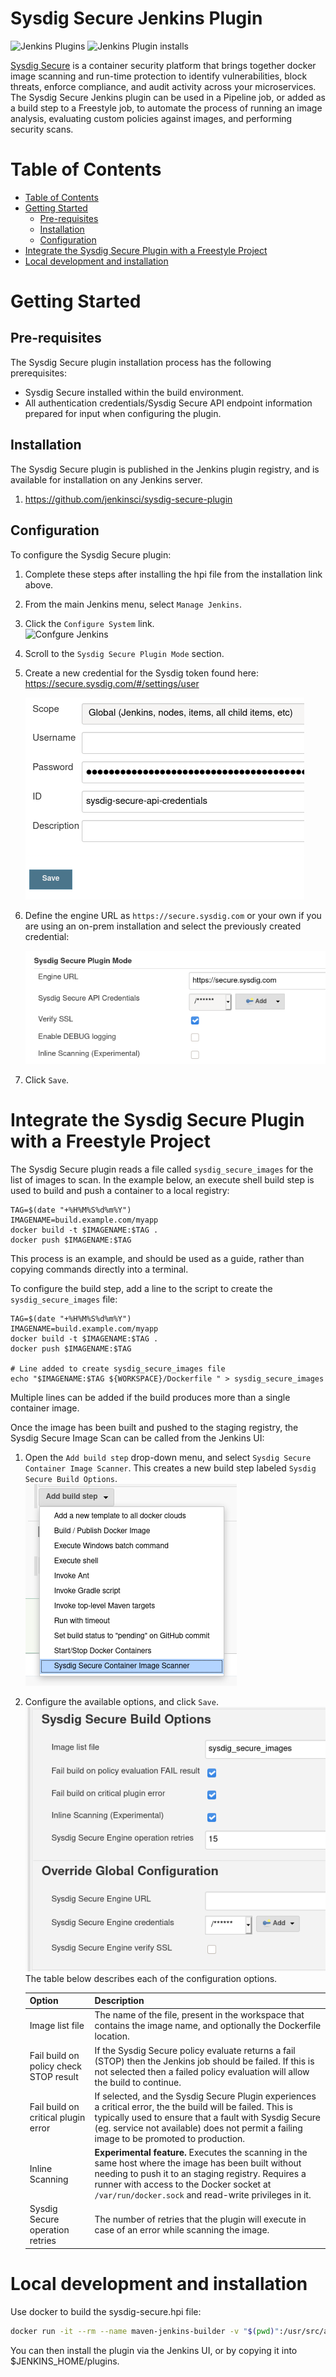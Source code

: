 # Sysdig Secure Jenkins Plugin

![Jenkins Plugins](https://img.shields.io/jenkins/plugin/v/sysdig-secure)
![Jenkins Plugin installs](https://img.shields.io/jenkins/plugin/i/sysdig-secure?color=blue)

[Sysdig Secure](https://sysdig.com/products/secure/) is a container
security platform that brings together docker image scanning and
run-time protection to identify vulnerabilities, block threats, enforce
compliance, and audit activity across your microservices. The Sysdig
Secure Jenkins plugin can be used in a Pipeline job, or added as a build
step to a Freestyle job, to automate the process of running an image
analysis, evaluating custom policies against images, and performing
security scans.

Table of Contents
=================

* [Table of Contents](#table-of-contents)
* [Getting Started](#getting-started)
  * [Pre\-requisites](#pre-requisites)
  * [Installation](#installation)
  * [Configuration](#configuration)
* [Integrate the Sysdig Secure Plugin with a Freestyle Project](#integrate-the-sysdig-secure-plugin-with-a-freestyle-project)
* [Local development and installation](#local-development-and-installation)

# Getting Started

## Pre-requisites

The Sysdig Secure plugin installation process has the following
prerequisites:

-   Sysdig Secure installed within the build environment.
-   All authentication credentials/Sysdig Secure API endpoint
    information prepared for input when configuring the plugin.

## Installation

The Sysdig Secure plugin is published in the Jenkins plugin registry,
and is available for installation on any Jenkins server.

1.  <https://github.com/jenkinsci/sysdig-secure-plugin>

## Configuration

To configure the Sysdig Secure plugin:

1.  Complete these steps after installing the hpi file from the installation link above.
2.  From the main Jenkins menu, select `Manage Jenkins`.
3.  Click the `Configure System` link.  
    ![Confgure Jenkins](https://wiki.jenkins.io/download/attachments/145359144/image_5.png?version=1&modificationDate=1535691769000&api=v2)
4.  Scroll to the `Sysdig Secure Plugin Mode` section.
5.  Create a new credential for the Sysdig token found here: <https://secure.sysdig.com/#/settings/user>

    ![Sysdig Token Configuration](docs/images/SysdigTokenConfiguration.png)
    
6.  Define the engine URL as `https://secure.sysdig.com` or your own if you are using an on-prem installation and select the previously created credential:

    ![Sysdig Plugin Configuration](docs/images/SysdigPluginConfig.png)
    
7.  Click `Save`.

# Integrate the Sysdig Secure Plugin with a Freestyle Project

The Sysdig Secure plugin reads a file called `sysdig_secure_images` for
the list of images to scan. In the example below, an execute shell build
step is used to build and push a container to a local registry:

```
TAG=$(date "+%H%M%S%d%m%Y")
IMAGENAME=build.example.com/myapp
docker build -t $IMAGENAME:$TAG .
docker push $IMAGENAME:$TAG
```

This process is an example, and should be used as a guide, rather than
copying commands directly into a terminal.

To configure the build step, add a line to the script to create the
`sysdig_secure_images` file:

```
TAG=$(date "+%H%M%S%d%m%Y")
IMAGENAME=build.example.com/myapp
docker build -t $IMAGENAME:$TAG .
docker push $IMAGENAME:$TAG

# Line added to create sysdig_secure_images file
echo "$IMAGENAME:$TAG ${WORKSPACE}/Dockerfile " > sysdig_secure_images
```

Multiple lines can be added if the build produces more than a single
container image.

Once the image has been built and pushed to the staging registry, the
Sysdig Secure Image Scan can be called from the Jenkins UI:

1.  Open the `Add build step` drop-down menu, and select
    `Sysdig Secure Container Image Scanner`. This creates a new build
    step labeled `Sysdig Secure Build Options`.  
    ![](docs/images/FreestyleAddStep.png)
2.  Configure the available options, and click `Save`.  
    ![](docs/images/FreestyleConfigStep.png)  
    The table below describes each of the configuration options.

    | Option                                 | Description                                                                                                                                                                                                                                                      |
    |----------------------------------------|------------------------------------------------------------------------------------------------------------------------------------------------------------------------------------------------------------------------------------------------------------------|
    | Image list file                        | The name of the file, present in the workspace that contains the image name, and optionally the Dockerfile location.                                                                                                                                             |
    | Fail build on policy check STOP result | If the Sysdig Secure policy evaluate returns a fail (STOP) then the Jenkins job should be failed. If this is not selected then a failed policy evaluation will allow the build to continue.                                                                      |
    | Fail build on critical plugin error    | If selected, and the Sysdig Secure Plugin experiences a critical error, the the build will be failed. This is typically used to ensure that a fault with Sysdig Secure (eg. service not available) does not permit a failing image to be promoted to production. |
    | Inline Scanning                        | **Experimental feature.** Executes the scanning in the same host where the image has been built without needing to push it to an staging registry. Requires a runner with access to the Docker socket at `/var/run/docker.sock` and read-write privileges in it. |
    | Sysdig Secure operation retries        | The number of retries that the plugin will execute in case of an error while scanning the image.                                                                                                                                                                 |

# Local development and installation

Use docker to build the sysdig-secure.hpi file:

```sh
docker run -it --rm --name maven-jenkins-builder -v "$(pwd)":/usr/src/app -w /usr/src/app maven:3.3-jdk-8 mvn package
```

You can then install the plugin via the Jenkins UI, or by copying it into $JENKINS_HOME/plugins.
